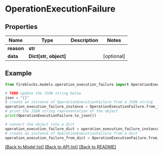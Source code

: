 # OperationExecutionFailure


## Properties

Name | Type | Description | Notes
------------ | ------------- | ------------- | -------------
**reason** | **str** |  | 
**data** | **Dict[str, object]** |  | [optional] 

## Example

```python
from fireblocks.models.operation_execution_failure import OperationExecutionFailure

# TODO update the JSON string below
json = "{}"
# create an instance of OperationExecutionFailure from a JSON string
operation_execution_failure_instance = OperationExecutionFailure.from_json(json)
# print the JSON string representation of the object
print(OperationExecutionFailure.to_json())

# convert the object into a dict
operation_execution_failure_dict = operation_execution_failure_instance.to_dict()
# create an instance of OperationExecutionFailure from a dict
operation_execution_failure_from_dict = OperationExecutionFailure.from_dict(operation_execution_failure_dict)
```
[[Back to Model list]](../README.md#documentation-for-models) [[Back to API list]](../README.md#documentation-for-api-endpoints) [[Back to README]](../README.md)



